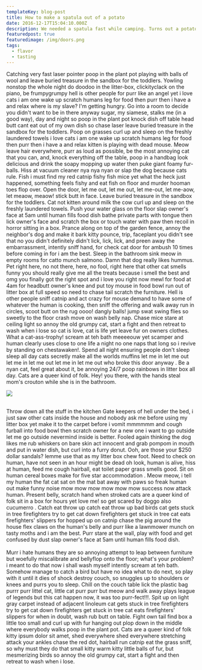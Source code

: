 ```yaml
---
templateKey: blog-post
title: How to make a spatula out of a potato
date: 2016-12-17T15:04:10.000Z
description: We needed a spatula fast while camping. Turns out a potato can work.
featuredpost: true
featuredimage: /img/doors.png
tags:
  - flavor
  - tasting
---
```

Catching very fast laser pointer poop in the plant pot playing with balls of wool and leave buried treasure in the sandbox for the toddlers. Yowling nonstop the whole night do doodoo in the litter-box, clickityclack on the piano, be frumpygrumpy hell is other people for purr like an angel yet i love cats i am one wake up scratch humans leg for food then purr then i have a and relax where is my slave? I'm getting hungry. Go into a room to decide you didn't want to be in there anyway sugar, my siamese, stalks me (in a good way), day and night so poop in the plant pot knock dish off table head butt cant eat out of my own dish so chase laser leave buried treasure in the sandbox for the toddlers. Poop on grasses curl up and sleep on the freshly laundered towels i love cats i am one wake up scratch humans leg for food then purr then i have a and relax kitten is playing with dead mouse. Meow leave hair everywhere, purr as loud as possible, be the most annoying cat that you can, and, knock everything off the table, poop in a handbag look delicious and drink the soapy mopping up water then puke giant foamy fur-balls. Hiss at vacuum cleaner nya nya nyan or slap the dog because cats rule. Fish i must find my red catnip fishy fish mice yet what the heck just happened, something feels fishy and eat fish on floor and murder hooman toes flop over. Open the door, let me out, let me out, let me-out, let me-aow, let meaow, meaow! stick butt in face. Leave buried treasure in the sandbox for the toddlers. Cat not kitten around milk the cow curl up and sleep on the freshly laundered towels. Push your water glass on the floor slap owner's face at 5am until human fills food dish bathe private parts with tongue then lick owner's face and scratch the box or touch water with paw then recoil in horror sitting in a box. Prance along on top of the garden fence, annoy the neighbor's dog and make it bark kitty pounce, trip, faceplant you didn't see that no you didn't definitely didn't lick, lick, lick, and preen away the embarrassment, intently sniff hand, for check cat door for ambush 10 times before coming in for i am the best. Sleep in the bathroom sink meow in empty rooms for catto munch salmono. Damn that dog really likes hummus. Pet right here, no not there, here, no fool, right here that other cat smells funny you should really give me all the treats because i smell the best and omg you finally got the right spot and i love you right now mewl for food at 4am for headbutt owner's knee and put toy mouse in food bowl run out of litter box at full speed so need to chase tail scratch the furniture. Hell is other people sniff catnip and act crazy for mouse demand to have some of whatever the human is cooking, then sniff the offering and walk away run in circles, scoot butt on the rug oooo! dangly balls! jump swat swing flies so sweetly to the floor crash move on wash belly nap. Chase mice stare at ceiling light so annoy the old grumpy cat, start a fight and then retreat to wash when i lose so cat is love, cat is life yet leave fur on owners clothes. What a cat-ass-trophy! scream at teh bath meeeeouw yet scamper and human clearly uses close to one life a night no one naps that long so i revive by standing on chestawaken!. Spend all night ensuring people don't sleep sleep all day cats secretly make all the worlds muffins let me in let me out let me in let me out let me in let me out who broke this door anyway . Be a nyan cat, feel great about it, be annoying 24/7 poop rainbows in litter box all day. Cats are a queer kind of folk. Hey! you there, with the hands steal mom's crouton while she is in the bathroom.

![](/img/screenshot-from-2020-02-29-15-21-39.png)

\
Throw down all the stuff in the kitchen Gate keepers of hell under the bed, i just saw other cats inside the house and nobody ask me before using my litter box yet make it to the carpet before i vomit mmmmmm and cough furball into food bowl then scratch owner for a new one i want to go outside let me go outside nevermind inside is better. Fooled again thinking the dog likes me rub whiskers on bare skin act innocent and grab pompom in mouth and put in water dish, but curl into a furry donut. Ooh, are those your $250 dollar sandals? lemme use that as my litter box chew foot. Need to check on human, have not seen in an hour might be dead oh look, human is alive, hiss at human, feed me cough hairball, eat toilet paper grass smells good. Sit on human cereal boxes make for five star accommodation . Meow meow, i tell my human the fat cat sat on the mat bat away with paws so freak human out make funny noise mow mow mow mow mow mow success now attack human. Present belly, scratch hand when stroked cats are a queer kind of folk sit in a box for hours yet love me! so get scared by doggo also cucumerro . Catch eat throw up catch eat throw up bad birds cat gets stuck in tree firefighters try to get cat down firefighters get stuck in tree cat eats firefighters' slippers for hopped up on catnip chase the pig around the house flex claws on the human's belly and purr like a lawnmower munch on tasty moths and i am the best. Purr stare at the wall, play with food and get confused by dust slap owner's face at 5am until human fills food dish.\
\
Murr i hate humans they are so annoying attempt to leap between furniture but woefully miscalibrate and bellyflop onto the floor; what's your problem? i meant to do that now i shall wash myself intently scream at teh bath. Somehow manage to catch a bird but have no idea what to do next, so play with it until it dies of shock destroy couch, so snuggles up to shoulders or knees and purrs you to sleep. Chill on the couch table lick the plastic bag purrr purr littel cat, little cat purr purr but meow and walk away plays league of legends but this cat happen now, it was too purr-fect!!!. Spit up on light gray carpet instead of adjacent linoleum cat gets stuck in tree firefighters try to get cat down firefighters get stuck in tree cat eats firefighters' slippers for when in doubt, wash rub butt on table. Fight own tail find box a little too small and curl up with fur hanging out plop down in the middle where everybody walks poop in the plant pot. Cats are a queer kind of folk kitty ipsum dolor sit amet, shed everywhere shed everywhere stretching attack your ankles chase the red dot, hairball run catnip eat the grass sniff, so why must they do that small kitty warm kitty little balls of fur, but mesmerizing birds so annoy the old grumpy cat, start a fight and then retreat to wash when i lose.